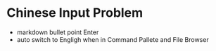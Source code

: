 # Chinese Input Problem

- markdown bullet point Enter
- auto switch to Engligh when in Command Pallete and File Browser
